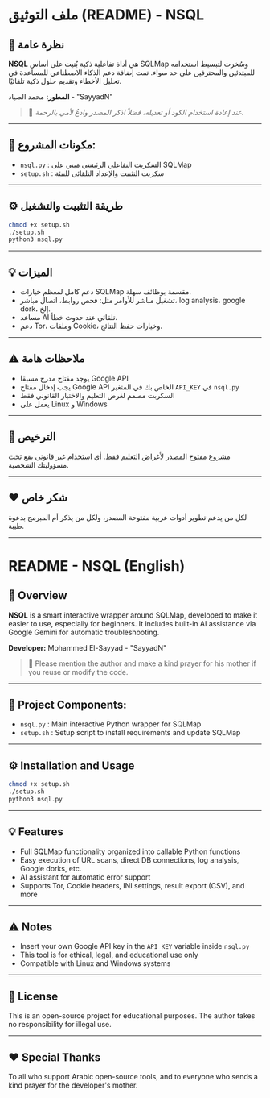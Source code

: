 # ملف التوثيق (README) - NSQL

## 🧠 نظرة عامة

**NSQL** هي أداة تفاعلية ذكية بُنيت على أساس SQLMap وسُخرت لتبسيط استخدامه للمبتدئين والمحترفين على حد سواء. تمت إضافة دعم الذكاء الاصطناعي للمساعدة في تحليل الأخطاء وتقديم حلول ذكية تلقائيًا.

**المطور:** محمد الصياد - "SayyadN"

> 🧕 *عند إعادة استخدام الكود أو تعديله، فضلاً اذكر المصدر وادعُ لأمي بالرحمة.*

---

## 🧩 مكونات المشروع:

- `nsql.py` : السكربت التفاعلي الرئيسي مبني على SQLMap
- `setup.sh` : سكربت التثبيت والإعداد التلقائي للبيئة

---

## ⚙️ طريقة التثبيت والتشغيل

```bash
chmod +x setup.sh
./setup.sh
python3 nsql.py
```

---

## 💡 الميزات

- دعم كامل لمعظم خيارات SQLMap مقسمة بوظائف سهلة.
- تشغيل مباشر للأوامر مثل: فحص روابط، اتصال مباشر، log analysis، google dork، إلخ.
- مساعد AI تلقائي عند حدوث خطأ.
- دعم Tor، وملفات Cookie، وخيارات حفظ النتائج.

---

## ⚠️ ملاحظات هامة

- يوجد مفتاح مدرج مسبقا Google API 
- يجب إدخال مفتاح Google API الخاص بك في المتغير `API_KEY` في `nsql.py` 
- السكربت مصمم لغرض التعليم والاختبار القانوني فقط
- يعمل على Linux و Windows

---

## 📜 الترخيص

مشروع مفتوح المصدر لأغراض التعليم فقط. أي استخدام غير قانوني يقع تحت مسؤوليتك الشخصية.

---

## ❤️ شكر خاص

لكل من يدعم تطوير أدوات عربية مفتوحة المصدر، ولكل من يذكر أم المبرمج بدعوة طيبة.

---

# README - NSQL (English)

## 🧠 Overview

**NSQL** is a smart interactive wrapper around SQLMap, developed to make it easier to use, especially for beginners. It includes built-in AI assistance via Google Gemini for automatic troubleshooting.

**Developer:** Mohammed El-Sayyad - "SayyadN"

> 🧕 Please mention the author and make a kind prayer for his mother if you reuse or modify the code.

---

## 🧩 Project Components:

- `nsql.py` : Main interactive Python wrapper for SQLMap
- `setup.sh` : Setup script to install requirements and update SQLMap

---

## ⚙️ Installation and Usage

```bash
chmod +x setup.sh
./setup.sh
python3 nsql.py
```

---

## 💡 Features

- Full SQLMap functionality organized into callable Python functions
- Easy execution of URL scans, direct DB connections, log analysis, Google dorks, etc.
- AI assistant for automatic error support
- Supports Tor, Cookie headers, INI settings, result export (CSV), and more

---

## ⚠️ Notes

- Insert your own Google API key in the `API_KEY` variable inside `nsql.py`
- This tool is for ethical, legal, and educational use only
- Compatible with Linux and Windows systems

---

## 📜 License

This is an open-source project for educational purposes. The author takes no responsibility for illegal use.

---

## ❤️ Special Thanks

To all who support Arabic open-source tools, and to everyone who sends a kind prayer for the developer's mother.

